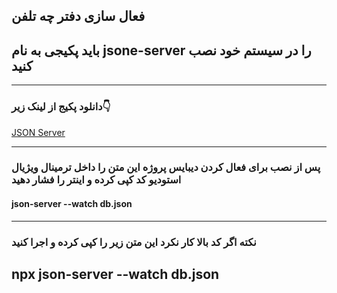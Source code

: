  <section>
            <h1>فعال سازی دفتر چه تلفن</h1>
            <h2>باید پکیجی به نام jsone-server را در سیستم خود نصب کنید</h2>
            <hr>
            <h3> دانلود پکیج از لینک زیر👇 </h3>
            <a href="https://github.com/typicode/json-server">JSON Server</a>
            <hr>
            <h3>پس از نصب برای فعال کردن دیبایس پروژه این متن را داخل ترمینال ویژیال استودیو  کد کپی کرده و اینتر را فشار دهید</h3>
            <h4>json-server --watch db.json</h4>
            <hr>
            <h3>نکته اگر کد بالا کار نکرد این متن زیر را کپی کرده و اجرا کنید</h3>
            <h2>npx json-server --watch db.json</h2>
    </section>
